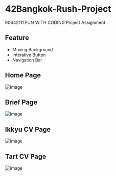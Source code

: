 # 42Bangkok-Rush-Project
90642111 FUN WITH CODING Project Assignment

## Feature
- Moving Background
- Interative Button
- Navigation Bar

## Home Page
![image](https://github.com/user-attachments/assets/d3138150-6345-450f-bdac-2d00cc520d87)

## Brief Page
![image](https://github.com/user-attachments/assets/af891ff3-930a-44d7-a7b3-6161e1ffba14)

## Ikkyu CV Page
![image](https://github.com/user-attachments/assets/c9de30c8-6ce5-48ac-8a9e-40efd202930d)

## Tart CV Page
![image](https://github.com/user-attachments/assets/cc36e8a6-9458-4766-9a4f-77a6cd085532)
